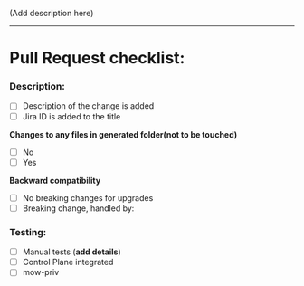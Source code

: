 (Add description here)

---
# Pull Request checklist:

### Description:
- [ ] Description of the change is added
- [ ] Jira ID is added to the title

**Changes to any files in generated folder(not to be touched)**
- [ ] No
- [ ] Yes

**Backward compatibility**

- [ ] No breaking changes for upgrades
- [ ] Breaking change, handled by:

### Testing:
  - [ ] Manual tests (**add details**)
  - [ ] Control Plane integrated
  - [ ] mow-priv

